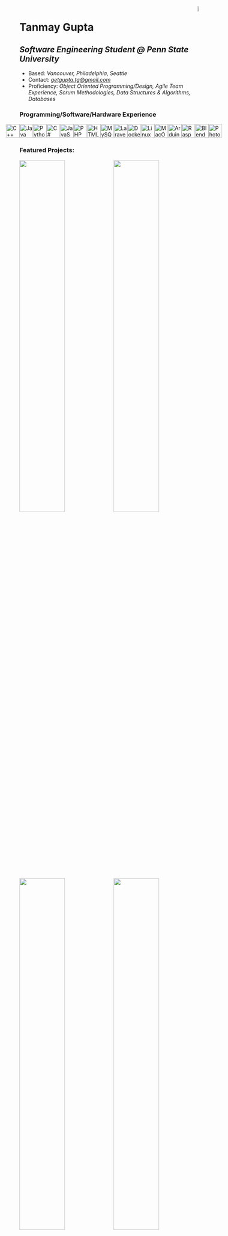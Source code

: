 <body>
  <img width="6%" src="https://mikael.neocities.org/collections/disc-gifs/cd_004.gif" align="right" />
  
  <div id="Headers">
    <h1>Tanmay Gupta</h1>
    <h2><em>Software Engineering Student @ Penn State University</em></h2>
  </div>
  
  <div id="Bulleted Details">
    <p>
      <ul>
        <li>Based: <em>Vancouver, Philadelphia, Seattle</em></li>
        <li>Contact: <em><a href="mailto:getgupta.tg@gmail.com">getgupta.tg@gmail.com</a></em></li>
        <li>Proficiency: <em>Object Oriented Programming/Design, Agile Team Experience, Scrum Methodologies, Data Structures & Algorithms, Databases</em></li>
      </ul>
    </p>
  </div>

  <div id="Icons">
    <h3>Programming/Software/Hardware Experience</h3>
    <p align="left" style="display: flex; flex-direction: row; align-items: center; justify-content: center;">
      <a href="https://docs.microsoft.com/en-us/cpp/?view=msvc-170" target="_blank" rel="noreferrer">
        <img src="https://raw.githubusercontent.com/danielcranney/readme-generator/main/public/icons/skills/cplusplus-colored.svg" width="36" height="36" alt="C++" /></a>
      <a href="https://www.oracle.com/java/" target="_blank" rel="noreferrer">
        <img src="https://raw.githubusercontent.com/danielcranney/readme-generator/main/public/icons/skills/java-colored.svg" width="36" height="36" alt="Java" /></a>
      <a href="https://www.python.org/" target="_blank" rel="noreferrer">
        <img src="https://raw.githubusercontent.com/danielcranney/readme-generator/main/public/icons/skills/python-colored.svg" width="36" height="36" alt="Python" /></a>
      <a href="https://docs.microsoft.com/en-us/dotnet/csharp/" target="_blank" rel="noreferrer">
        <img src="https://raw.githubusercontent.com/danielcranney/readme-generator/main/public/icons/skills/csharp-colored.svg" width="36" height="36" alt="C#" /></a>
      <a href="https://developer.mozilla.org/en-US/docs/Web/JavaScript" target="_blank" rel="noreferrer">
        <img src="https://raw.githubusercontent.com/danielcranney/readme-generator/main/public/icons/skills/javascript-colored.svg" width="36" height="36" alt="JavaScript" /></a>
      <a href="https://www.php.net/" target="_blank" rel="noreferrer">
        <img src="https://raw.githubusercontent.com/danielcranney/readme-generator/main/public/icons/skills/php-colored.svg" width="36" height="36" alt="PHP" /></a>
      <a href="https://developer.mozilla.org/en-US/docs/Glossary/HTML5" target="_blank" rel="noreferrer"><img src="https://raw.githubusercontent.com/danielcranney/readme-generator/main/public/icons/skills/html5-colored.svg" width="36" height="36" alt="HTML5" /></a>
      <a href="https://www.mysql.com/" target="_blank" rel="noreferrer">
        <img src="https://raw.githubusercontent.com/danielcranney/readme-generator/main/public/icons/skills/mysql-colored.svg" width="36" height="36" alt="MySQL" /></a>
      <a href="https://laravel.com/" target="_blank" rel="noreferrer">
        <img src="https://raw.githubusercontent.com/danielcranney/readme-generator/main/public/icons/skills/laravel-colored.svg" width="36" height="36" alt="Laravel" /></a>
      <a href="https://www.docker.com/" target="_blank" rel="noreferrer">
        <img src="https://raw.githubusercontent.com/danielcranney/readme-generator/main/public/icons/skills/docker-colored.svg" width="36" height="36" alt="Docker" /></a>
      <a href="https://www.linux.org" target="_blank" rel="noreferrer">
        <img src="https://raw.githubusercontent.com/danielcranney/readme-generator/main/public/icons/skills/linux-colored.svg" width="36" height="36" alt="Linux" /></a>
      <a href="https://apple.com" target="_blank" rel="noreferrer">
        <img src="https://raw.githubusercontent.com/danielcranney/readme-generator/main/public/icons/skills/macos-colored.svg" width="36" height="36" alt="MacOS" /></a>
      <a href="https://store.arduino.cc/?gclid=Cj0KCQjw2eilBhCCARIsAG0Pf8uueBifykWcsSS4LPESeGQfxGVKJYnzV7bz471XfknQJy_1VINVWM8aAkLtEALw_wcB" target="_blank" rel="noreferrer">
        <img src="https://raw.githubusercontent.com/danielcranney/readme-generator/main/public/icons/skills/arduino-colored.svg" width="36" height="36" alt="Arduino" /></a>
      <a href="https://www.raspberrypi.org/" target="_blank" rel="noreferrer">
        <img src="https://raw.githubusercontent.com/danielcranney/readme-generator/main/public/icons/skills/raspberrypi-colored.svg" width="36" height="36" alt="Raspberry Pi" /></a>
      <a href="https://www.blender.org/" target="_blank" rel="noreferrer">
        <img src="https://raw.githubusercontent.com/danielcranney/readme-generator/main/public/icons/skills/blender-colored.svg" width="36" height="36" alt="Blender" /></a>
      <a href="https://www.adobe.com/uk/products/photoshop.html" target="_blank" rel="noreferrer">
        <img src="https://raw.githubusercontent.com/danielcranney/readme-generator/main/public/icons/skills/photoshop-colored.svg" width="36" height="36" alt="Photoshop" /></a>
    </p>
  </div>

  <div id="Featured Project Panels">
    <h3>Featured Projects:</h3>
    <div id="1st row of panels" align="left">
      <a href="https://github.com/tanmaygupta100/GradientDesigner" style="width: 45%;">
        <img width="49%" src="https://github-readme-stats.vercel.app/api/pin/?username=tanmaygupta100&repo=GradientDesigner&title_color=a855f7&text_color=64748b&icon_color=6366f1&bg_color=1c1917&hide_border=true&locale=en" /></a>
      <a href="https://github.com/tanmaygupta100/TheNucleusMachine" style="width: 45%;">
        <img width="49%" src="https://github-readme-stats.vercel.app/api/pin/?username=tanmaygupta100&repo=TheNucleusMachine&title_color=a855f7&text_color=64748b&icon_color=6366f1&bg_color=1c1917&hide_border=true&locale=en" /></a>
    </div>
    <div id="2nd row of panels" align="left">
      <a href="https://github.com/tanmaygupta100/Reccy-MusicRecommender" style="width: 45%;">
        <img width="49%" src="https://github-readme-stats.vercel.app/api/pin/?username=tanmaygupta100&repo=Reccy-MusicRecommender&title_color=a855f7&text_color=64748b&icon_color=6366f1&bg_color=1c1917&hide_border=true&locale=en" /></a>
      <a href="https://github.com/tanmaygupta100/WordGuesser" style="width: 45%;">
        <img width="49%" src="https://github-readme-stats.vercel.app/api/pin/?username=tanmaygupta100&repo=WordGuesser&title_color=a855f7&text_color=64748b&icon_color=6366f1&bg_color=1c1917&hide_border=true&locale=en" /></a>
    </div>
    <br>
    <div id="Images" align="left">
      <img width="39%" src="https://i.imgur.com/LrJBdmJ.gif" />
      <img width="10%" src="https://i.gifer.com/origin/26/26b37fd815cc47709360f953812f9185_w200.gif" />
    </div>
    <p><a href="https://github.com/tanmaygupta100?tab=repositories"><em><strong>[More projects]</strong></em></p>
  </div>
</body>
